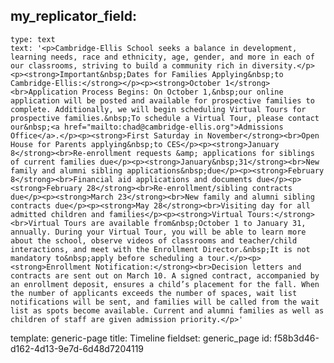 my_replicator_field:
  -
    type: text
    text: '<p>Cambridge-Ellis School seeks a balance in development, learning needs, race and ethnicity, age, gender, and more in each of our classrooms, striving to build a community rich in diversity.</p><p><strong>Important&nbsp;Dates for Families Applying&nbsp;to Cambridge-Ellis:</strong></p><p><strong>October 1</strong><br>Application Process Begins: On October 1,&nbsp;our online application will be posted and available for prospective families to complete. Additionally, we will begin scheduling Virtual Tours for prospective families.&nbsp;To schedule a Virtual Tour, please contact our&nbsp;<a href="mailto:chad@cambridge-ellis.org">Admissions Office</a>.</p><p><strong>First Saturday in November</strong><br>Open House for Parents applying&nbsp;to CES</p><p><strong>January 8</strong><br>Re-enrollment requests &amp; applications for siblings of current families due</p><p><strong>January&nbsp;31</strong><br>New family and alumni sibling applications&nbsp;due</p><p><strong>February 8</strong><br>Financial aid applications and documents due</p><p><strong>February 28</strong><br>Re-enrollment/sibling contracts due</p><p><strong>March 23</strong><br>New family and alumni sibling contracts due</p><p><strong>May 28</strong><br>Visiting day for all admitted children and families</p><p><strong>Virtual Tours:</strong><br>Virtual Tours are available from&nbsp;October 1 to January 31, annually. During your Virtual Tour, you will be able to learn more about the school, observe videos of classrooms and teacher/child interactions, and meet with the Enrollment Director.&nbsp;It is not mandatory to&nbsp;apply before scheduling a tour.</p><p><strong>Enrollment Notification:</strong><br>Decision letters and contracts are sent out on March 10. A signed contract, accompanied by an enrollment deposit, ensures a child’s placement for the fall. When the number of applicants exceeds the number of spaces, wait list notifications will be sent, and families will be called from the wait list as spots become available. Current and alumni families as well as children of staff are given admission priority.</p>'
template: generic-page
title: Timeline
fieldset: generic_page
id: f58b3d46-d162-4d13-9e7d-6d48d7204119
